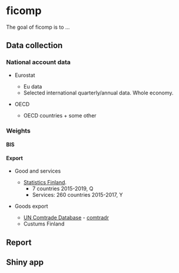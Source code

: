 # ficomp

<!-- badges: start -->
<!-- badges: end -->

The goal of ficomp is to ...

## Data collection


### National account data 

- Eurostat
  + Eu data
  + Selected international quarterly/annual data. Whole economy.
  
- OECD
  + OECD countries + some other


### Weights

#### BIS

#### Export

* Good and services
  + [Statistics Finland](http://tilastokeskus.fi/til/tpulk/). 
    + 7 countries 2015-2019, Q
    + Services: 260 countries 2015-2017, Y

* Goods export
  + [UN Comtrade Database](https://comtrade.un.org/) - [comtradr](https://cran.r-project.org/web/packages/comtradr/)
  + Custums Finland

 

## Report


## Shiny app


